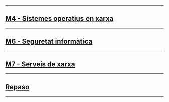 ---------------------------------------------
## [M4 - Sistemes operatius en xarxa](M4)
---------------------------------------------
## [M6 - Seguretat informàtica](M6)
---------------------------------------------
## [M7 - Serveis de xarxa](M7)
---------------------------------------------
## [Repaso](Repaso)
---------------------------------------------
